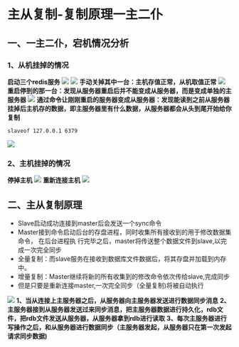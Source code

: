 # 主从复制-复制原理一主二仆

## 一、一主二仆，宕机情况分析
### 1、从机挂掉的情况
**启动三个redis服务**
![](https://raw.gitmirror.com/KwFruit/basic-picture-service/note-v1.0.0/img/202308281007424.png)
![](https://raw.gitmirror.com/KwFruit/basic-picture-service/note-v1.0.0//img/202308281007120.png)
**手动关掉其中一台：主机存值正常，从机取值正常**
![](https://raw.gitmirror.com/KwFruit/basic-picture-service/note-v1.0.0/img/202308281008961.png)
**重启停到的那一台：发现从服务器重启后并不能变成从服务器，而是变成单独的主服务器**
![](https://raw.gitmirror.com/KwFruit/basic-picture-service/note-v1.0.0/img/202308281008944.png)
**通过命令让刚刚重启的服务器变成从服务器：发现能读到之前从服务器挂掉后主机存的数据，即主服务器里有什么数据，从服务器都会从头到尾开始给你复制**

```shell
slaveof 127.0.0.1 6379
```
![](https://raw.gitmirror.com/KwFruit/basic-picture-service/note-v1.0.0/img/202308281009434.png)
### 2、主机挂掉的情况
**停掉主机**
![](https://raw.gitmirror.com/KwFruit/basic-picture-service/note-v1.0.0/img/202308281009696.png)
**重新连接主机**
![](https://raw.gitmirror.com/KwFruit/basic-picture-service/note-v1.0.0/img/202308281009128.png)

## 二、主从复制原理

-   Slave启动成功连接到master后会发送一个sync命令
-   Master接到命令启动后台的存盘进程，同时收集所有接收到的用于修改数据集命令， 在后台进程执     行完毕之后，master将传送整个数据文件到slave,以完成一次完全同步
-   全量复制：而slave服务在接收到数据库文件数据后，将其存盘并加载到内存中。
-   增量复制：Master继续将新的所有收集到的修改命令依次传给slave,完成同步
-   但是只要是重新连接master,一次完全同步（全量复制)将被自动执行

![](https://raw.gitmirror.com/KwFruit/basic-picture-service/note-v1.0.0/img/202308281010266.png)
**1、当从连接上主服务器之后，从服务器向主服务器发送进行数据同步消息**
**2、主服务器接到从服务器发送过来同步消息，把主服务器数据进行持久化，rdb文件，把rdb文件发送从服务器，从服务器拿到rdb进行读取**
**3、每次主服务器进行写操作之后，和从服务器进行数据同步（主服务器发起，从服务器只在第一次发起请求同步数据)**
